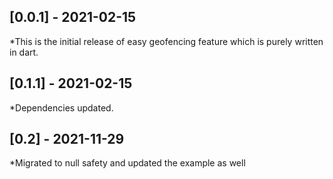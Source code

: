 ## [0.0.1] - 2021-02-15

*This is the initial release of easy geofencing feature which is purely written in dart.

## [0.1.1] - 2021-02-15

*Dependencies updated.

## [0.2] - 2021-11-29

*Migrated to null safety and updated the example as well
